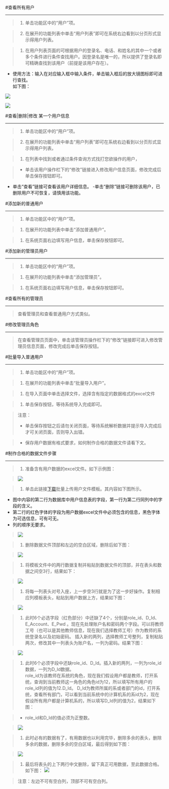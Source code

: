 #查看所有用户

----

> 1. 单击功能区中的“用户”项。

> 2. 在展开的功能列表中单击“用户列表”即可在系统右边看到以分页形式显示得用户列表。

>1.  在用户列表页面的可根据用户的登录名、电话、和姓名的其中一个或者多个条件进行条件查找用户。因登录名是唯一的，所以提供了登录名即可精确查找到该用户（前提是该用户存在）。
-  使用方法：输入在对应输入框中输入条件，单击输入框后的放大镜图标即可进行查找。  
如下图：

![](/assets/chapter2/user/c.png)

![](/assets/chapter2/user/c2.png)



#查看|删除|修改 某一个用户信息

----

> 1. 单击功能区中的“用户”项。

> 2. 在展开的功能列表中单击“用户列表”即可在系统右边看到以分页形式显示得用户列表。

>1.  在列表中找到或者通过条件查询方式找打您欲操作的用户，

>  -  单击该用户操作栏下的“修改”链接进入修改用户信息页面，修改完成后单击保存按钮即可。
  - 单击“查看”链接可查看该用户详细信息。
  -单击“删除”链接可删除该用户，已删除用户不可恢复，请慎用该功能。





#添加新的普通用户

----

> 1. 单击功能区中的“用户”项。

>1.  在展开的功能列表中单击“添加普通用户”。

>1.  在系统页面右边填写用户信息，单击保存按钮即可。




#添加新的管理员用户

----

> 1. 单击功能区中的“用户”项。

>1. 在展开的功能列表中单击“添加管理员”。

>1. 在系统页面右边填写用户信息，单击保存按钮即可。



#查看所有的管理员

-----

>查看管理员和查看普通用户方式类似。



#修改管理员角色

------

>在查看管理员页面中，单击该管理员操作栏下的“修改”链接即可进入修改管理员信息页面，修改完成后单击保存按钮。



#批量导入普通用户

-----

> 1. 单击功能区中的“用户”项。

>1. 在展开的功能列表中单击“批量导入用户”。

>1.  在导入页面中单击选择文件，选择含有指定的数据格式的excel文件

>1.  单击保存按钮，等待系统导入完成即可。

>  <w>注意：
>  -  <w>单击保存按钮之后请勿关闭页面，等待系统解析数据并提示导入完成后才可关闭页面，否则导入出错。

>  -  <w> 保存用户数据有格式要求，如何制作合格的数据文件请看下文。


#制作合格的数据文件步骤

----

>1.  准备含有用户数据的excel文件。如下示例图：

>  ![](/assets/chapter2/user/1.png)

>1.  单击此链接[下载](/Public/Index/file/批量上传用户信息表头.xls)批量上传用户文件模板。其内容如下图所示。
  -  图中内容的第二行为数据库中用户信息表的字段，第一行为第二行同列中的字段的含义。
  -  第二行的红色字体的字段为用户数据excel文件中必须包含的信息，黑色字体为可选信息，可有可无。
  -  列的顺序无要求。

>  ![](/assets/chapter2/user/2.png)

>1.  删除数据文件顶部和左边的空白区域，删除后如下图：

>  ![](/assets/chapter2/user/3.png)

>1.  将模板文件中的两行数据复制并粘贴到数据文件的顶部，并在表头和数据之间空3行，结果如下：

>  ![](/assets/chapter2/user/4.png)

>1.  将每一列表头对号入座，上一步空3行就是为了这一步好操作。复制相应列模板表头，粘贴到用户数据上方，结果如下图：

>    ![](/assets/chapter2/user/5.png)

>1.  此时6个必选字段（红色部分）中还缺了4个，分别是role_id、D_Id、E_Account、E_Pwd 。现在先处理账户名和密码两个字段。可以将教师工号（也可以是其他教师信息，现在我们选择教师工号）作为教师的系统登录名以及初始密码。   插入新的两列，选择教师工号整列，复制粘贴两次，修改其中一列表头为账户名，一列为密码。结果下图：

>  ![](/assets/chapter2/user/6.png)

> 1.  此时6个必须字段中还缺role_id、D_Id。插入新的两列，一列为role_id 数据，一列为D_Id数据。   
  role_id为该教师在系统的角色，现在我们假设用户都是教师，打开系统，查询到当前教师这一角色的角色id为12，所以填写所有用户的role_id列的值为12.D_Id。 
     D_Id为教师所属的系或者部门的id，打开系统，查看所有部门，可以看到当前系统中的计算机系的系id为2，现在假设所有用户都是计算机系的，所以填写D_Id列的值为2，结果如下图：

>  -  <w> role_id和D_Id的值必须为正整数。

>   ![](/assets/chapter2/user/7.png)  

> 1.    此时必有的数据有了，有用数据也以利用完毕，删除多余的表头，删除多余的数据，删除多余的空白区域，最后得到如下图：

>  ![](/assets/chapter2/user/8.png)

>1.  最后将表头的上下两行中文删除，留下真正可用数据，至此数据合格。如下图：
> ![](/assets/chapter2/user/9.png)

> <w> 注意：左边不可有空白列，顶部不可有空白列。


